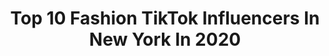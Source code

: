 ---
title: Top 10 Fashion TikTok Influencers In New York In 2020
description: >-
  Find top fashion TikTok influencers in New York in 2020. Most popular hashtags: #fashion #comedy #momsoftiktok #mycrib.
platform: TikTok
profiles:
  - username: "isaaclikes_"
    fullname: >-
      Isaac Hindin-Miller
    location: "United States"
    followers: 25978
    engagement: 620
    commentsToLikes: 0.074451
    id: ck8f898vn3dds0j782cybwb63
    verified: true
    hashtags: "#bakingrecipe, #coronavirus, #tiktokfashion, #styletips"
  - username: "samanthadiorio_"
    fullname: >-
      samanthadiorio
    location: "United States"
    followers: 51626
    engagement: 240
    commentsToLikes: 0.006149
    id: ck8z5ybnzjsl80j78i6ydrzeh
    verified: false
    hashtags: "#collection, #performance, #swarovski, #tarababylon"
  - username: "rahulny"
    fullname: >-
      rahulny
    location: "United States"
    followers: 8707
    engagement: 4202
    commentsToLikes: 0.155736
    id: ckae15ou3n7bd0i787ly904md
    verified: false
    hashtags: "#letgoviral, #lovemyfans, #shareit, #featureme"
  - username: "scoutthecity"
    fullname: >-
      scoutthecity
    location: "United States"
    followers: 46529
    engagement: 647
    commentsToLikes: 0.012371
    id: ck9ke226nwwk30j78zwx0j5ta
    verified: false
    hashtags: "#tiktokfood, #stylehack, #catfish, #clothinghack"
  - username: "nicktangorra"
    fullname: >-
      nicktangorra
    location: "United States"
    followers: 1178346
    engagement: 1118
    commentsToLikes: 0.018187
    id: ck8073irhof9k0j78rtw7aiw1
    verified: true
    hashtags: "#tiktoktalent, #touchdowncelebration, #wbpartner, #dailyroutine"
  - username: "theaudreypeters"
    fullname: >-
      Audrey Peters
    location: "United States"
    followers: 57318
    engagement: 879
    commentsToLikes: 0.036500
    id: ckai5d13prlnq0i78j9ie4n60
    verified: false
    hashtags: "#wine, #bankers, #winter, #biking"
  - username: "mikaelaaluv"
    fullname: >-
      Mikaela Luv 
    location: "United States"
    followers: 555572
    engagement: 2463
    commentsToLikes: 0.034077
    id: cka6868yhnkv90i78oijrrgs7
    verified: false
    hashtags: "#inkbox, #diycroptop, #fashionhacks, #photomagic"
  - username: "funfaxwithmacts"
    fullname: >-
      Funfactswithmax
    location: "United States"
    followers: 5169
    engagement: 1445
    commentsToLikes: 0.015777
    id: ckac95fz9fvzf0i78pr7g75qg
    verified: false
    hashtags: "#baseball, #fashion, #finland, #dinosaurs"
  - username: "taylorlorenz"
    fullname: >-
      Taylor Lorenz ✨
    location: "United States"
    followers: 430001
    engagement: 1155
    commentsToLikes: 0.008244
    id: ck8z5yceijss50j7844cqqayk
    verified: true
    hashtags: "#troll, #dance, #streetwear, #fashion"
  - username: "deskotsis"
    fullname: >-
      GodDESs❁
    location: "United States"
    followers: 65396
    engagement: 1742
    commentsToLikes: 0.024931
    id: cka6qd5etn3f00i780ooylul3
    verified: false
    hashtags: "#mycrib, #hype, #yiayia, #jamsession"
---